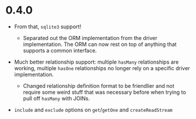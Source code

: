 # 0.4.0
* From that, `sqlite3` support!
  * Separated out the ORM implementation from the driver implementation. The ORM can now rest on top of anything that supports a common interface.
* Much better relationship support: multiple `hasMany` relationships are working, multiple `hasOne` relationships no longer rely on a specific driver implementation.
  * Changed relationship definition format to be friendlier and not require some weird stuff that was necessary before when trying to pull off `hasMany` with JOINs.

* `include` and `exclude` options on `get`/`getOne` and `createReadStream`
